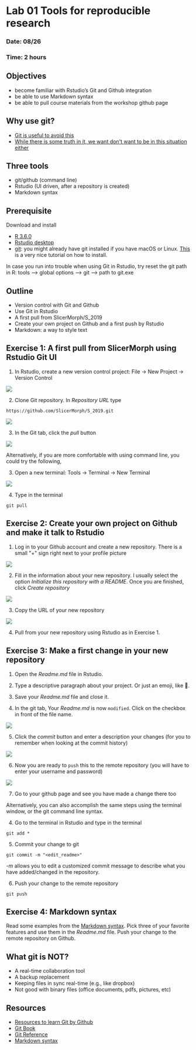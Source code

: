 # Lab 01 Tools for reproducible research
### Date: 08/26
### Time: 2 hours

## Objectives 
* become familiar with Rstudio’s Git and Github integration
* be able to use Markdown syntax
* be able to pull course materials from the workshop github page

## Why use git?
* [Git is useful to avoid this](http://phdcomics.com/comics/archive.php?comicid=1323)
* [While there is some truth in it, we want don't want to be in this situation either](https://xkcd.com/1597/)

## Three tools 
* git/github (command line)
* Rstudio (UI driven, after a repository is created)
* Markdown syntax

## Prerequisite
Download and install

* [R 3.6.0](https://cran.r-project.org/)
* [Rstudio desktop](https://www.rstudio.com/products/rstudio/download/)
* [git](https://git-scm.com/downloads): you might already have git installed if you have macOS or Linux. [This](https://happygitwithr.com/install-git.html) is a very nice tutorial on how to install. 

In case you run into trouble when using Git in Rstudio, try reset the git path in R: tools --> global options --> git --> path to git.exe

## Outline
* Version control with Git and Github
* Use Git in Rstudio
* A first pull from SlicerMorph/S_2019
* Create your own project on Github and a first push by Rstudio
* Markdown: a way to style text

## Exercise 1: A first pull from SlicerMorph using Rstudio Git UI

1. In Rstudio, create a new version control project: File -> New Project -> Version Control

<img src="images/newproject.png">

2. Clone Git repository.  In *Repository URL* type
```
https://github.com/SlicerMorph/S_2019.git
```
<img src="images/git.png">

3. In the Git tab, click the *pull* button

<img src="images/Rstudio1.png">

Alternatively, if you are more comfortable with using command line, you could try the following,

3. Open a new terminal: Tools -> Terminal -> New Terminal

<img src="images/terminal.png">

4. Type in the terminal
```
git pull
```

## Exercise 2: Create your own project on Github and make it talk to Rstudio
1. Log in to your Github account and create a new repository. There is a small "+" sign right next to your profile picture

<img src="images/plus.png">

2. Fill in the information about your new repository. I usually select the option *Initialize this repository with a README*. Once you are finished, click *Create repository*

<img src="images/newrepo.png">

3. Copy the URL of your new repository

<img src="images/repopage.png">

4. Pull from your new repository using Rstudio as in Exercise 1. 

## Exercise 3: Make a first change in your new repository
1. Open the *Readme.md* file in Rstudio. 

2. Type a descriptive paragraph about your project. Or just an emoji, like :pig:. 

3. Save your *Readme.md* file and close it.

4. In the git tab, Your *Readme.md* is now `modified`. Click on the checkbox in front of the file name. 

<img src="images/Rstudio2.png">

5. Click the *commit* button and enter a description your changes (for you to remember when looking at the commit history)

<img src="images/Rstudio3.png">

6. Now you are ready to `push` this to the remote repository (you will have to enter your username and password)

<img src="images/Rstudio4.png">

7. Go to your github page and see you have made a change there too

Alternatively, you can also accomplish the same steps using the terminal window, or the git command line syntax.

4. Go to the terminal in Rstudio and type in the terminal
```
git add *
```

5. Commit your change to git
```
git commit -m "<edit_readme>"
```
*-m* allows you to edit a customized commit message to describe what you have added/changed in the repository.

6. Push your change to the remote repository
```
git push
```

## Exercise 4: Markdown syntax 
Read some examples from the [Markdown syntax](https://guides.github.com/features/mastering-markdown/). Pick three of your favorite features and use them in the *Readme.md* file. Push your change to the remote repository on Github. 

## What git is NOT?
* A real-time collaboration tool
* A backup replacement
* Keeping files in sync real-time (e.g., like dropbox)
* Not good with binary files (office documents, pdfs, pictures, etc)

## Resources
* [Resources to learn Git by Github](http://try.github.io)
* [Git Book](https://git-scm.com/book/en/v2)
* [Git Reference](https://git-scm.com/docs)
* [Markdown syntax](https://guides.github.com/features/mastering-markdown/)

